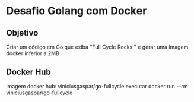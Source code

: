 # Desafio Golang com Docker

## Objetivo
Criar um código em Go que exiba "Full Cycle Rocks!" e gerar uma imagem docker inferior a 2MB

## Docker Hub
imagem docker hub: viniciusgaspar/go-fullcycle
executar docker run --rm viniciusgaspar/go-fullcycle





